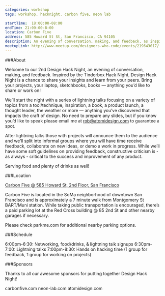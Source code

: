 ```yaml
---
categories: workshop
tags: workshop, hacknight, carbon five, neon lab

startTime: 	18:00:00-08:00
endTime: 21:00:00-8:00
location: Carbon Five
address: 585 Howard St St, San Francisco, CA 94105
description: An evening of conversation, making, and feedback, as inspired by the Tinderbox Hack Night. Come for a chance to share your insights and learn from your peers.
meetupLink: http://www.meetup.com/designers-who-code/events/219643017/
---
```


###About

Welcome to our 2nd Design Hack Night, an evening of conversation, making, and feedback.  Inspired by the  Tinderbox Hack Night, Design Hack Night is a chance to share your insights and learn from your peers.  Bring your projects, your laptop, sketchbooks, books — anything you’d like to share or work on! 

We’ll start the night with a series of lightning talks focusing on a variety of topics from a tool/technique, inspiration, a book, a product launch, a thought leader, the weather or more — anything you’ve discovered that impacts the craft of design.  No need to prepare any slides, but if you know you’d like to speak please email me at rob@atomidesign.com to guarantee a spot.

After lightning talks those with projects will announce them to the audience and we’ll split into informal groups where you will have time receive feedback, collaborate on new ideas, or demo a work in progress. While we’ll have some soft guidelines on providing feedback, constructive criticism is - as always - critical to the success and improvement of any product.

Serving food and plenty of drinks as well!

###Location

[Carbon Five @ 585 Howard St, 2nd Floor, San Francisco](https://maps.google.com/maps?f=q&hl=en&q=585+Howard+Street%2C+San+Francisco+%2C+CA%2C+94105%2C+us)

Carbon Five is located in the SoMa neighborhood of downtown San Francisco and is approximately a 7 minute walk from Montgomery St BART/Muni station. While taking public transportation is encouraged, there’s a paid parking lot at the Red Cross building @ 85 2nd St and other nearby garages if necessary.

Please check parkme.com for additional nearby parking options.

###Schedule

6:00pm-6:30:   Networking, food/drinks, & lightning talk signups 
6:30pm-7:00:   Lightning talks 
7:00pm-8:30:   Hands on hacking time (1 group for feedback, 1 group for working on projects)

###Sponsors

Thanks to all our awesome sponsors for putting together Design Hack Night!

carbonfive.com 
neon-lab.com 
atomidesign.com